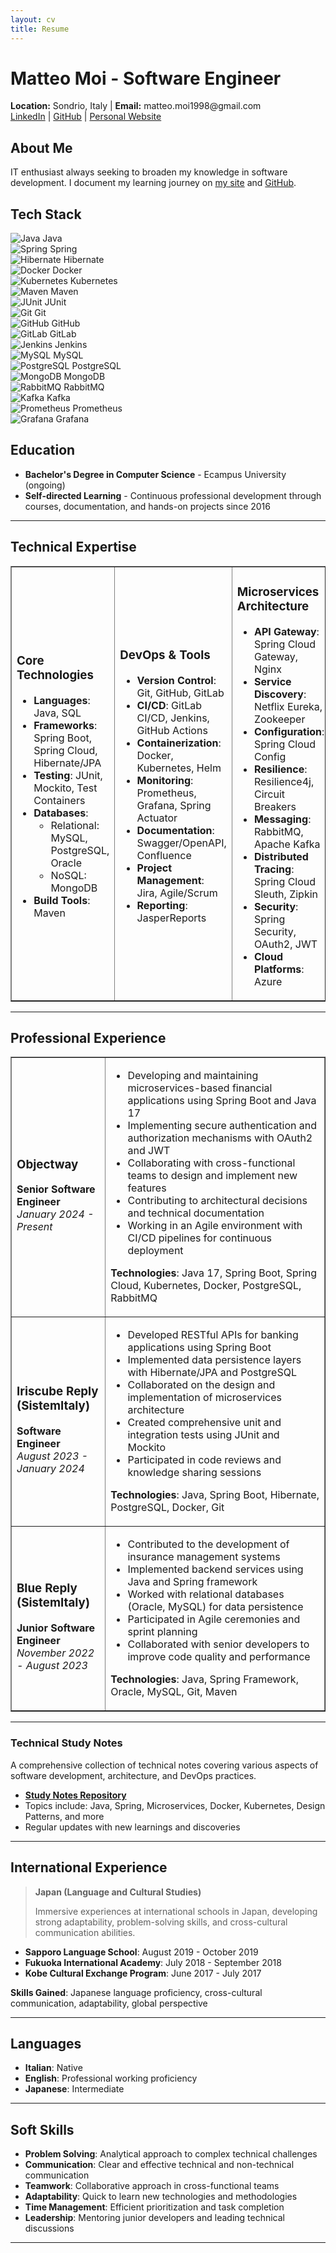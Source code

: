 ```yaml
---
layout: cv
title: Resume
---
```


# Matteo Moi - Software Engineer


<div class="cv-header">
  <strong>Location:</strong> Sondrio, Italy | <strong>Email:</strong> matteo.moi1998@gmail.com<br/>
  <a href="https://www.linkedin.com/in/matteo-moi/">LinkedIn</a> |
  <a href="https://github.com/Jok98">GitHub</a> |
  <a href="https://jok98.github.io">Personal Website</a>
</div>

## About Me
IT enthusiast always seeking to broaden my knowledge in software development. I document my learning journey on [my site](https://jok98.github.io) and [GitHub](https://github.com/Jok98/Jok98.github.io).

## Tech Stack

<div class="tech-grid">
  <div class="tech-item">
    <img src="https://raw.githubusercontent.com/devicons/devicon/master/icons/java/java-original.svg" alt="Java"/>
    <span>Java</span>
  </div>
  <div class="tech-item">
    <img src="https://raw.githubusercontent.com/devicons/devicon/master/icons/spring/spring-original.svg" alt="Spring"/>
    <span>Spring</span>
  </div>
  <div class="tech-item">
    <img src="https://raw.githubusercontent.com/devicons/devicon/master/icons/hibernate/hibernate-plain.svg" alt="Hibernate"/>
    <span>Hibernate</span>
  </div>
  <div class="tech-item">
    <img src="https://raw.githubusercontent.com/devicons/devicon/master/icons/docker/docker-original.svg" alt="Docker"/>
    <span>Docker</span>
  </div>
  <div class="tech-item">
    <img src="https://raw.githubusercontent.com/devicons/devicon/master/icons/kubernetes/kubernetes-plain.svg" alt="Kubernetes"/>
    <span>Kubernetes</span>
  </div>
  <div class="tech-item">
    <img src="https://raw.githubusercontent.com/devicons/devicon/master/icons/maven/maven-original.svg" alt="Maven"/>
    <span>Maven</span>
  </div>
  <div class="tech-item">
    <img src="https://raw.githubusercontent.com/devicons/devicon/master/icons/junit/junit-plain.svg" alt="JUnit"/>
    <span>JUnit</span>
  </div>
  <div class="tech-item">
    <img src="https://raw.githubusercontent.com/devicons/devicon/master/icons/git/git-original.svg" alt="Git"/>
    <span>Git</span>
  </div>
  <div class="tech-item">
    <img src="https://raw.githubusercontent.com/devicons/devicon/master/icons/github/github-original.svg" alt="GitHub"/>
    <span>GitHub</span>
  </div>
  <div class="tech-item">
    <img src="https://raw.githubusercontent.com/devicons/devicon/master/icons/gitlab/gitlab-original.svg" alt="GitLab"/>
    <span>GitLab</span>
  </div>
  <div class="tech-item">
    <img src="https://raw.githubusercontent.com/devicons/devicon/master/icons/jenkins/jenkins-original.svg" alt="Jenkins"/>
    <span>Jenkins</span>
  </div>
  <div class="tech-item">
    <img src="https://raw.githubusercontent.com/devicons/devicon/master/icons/mysql/mysql-original.svg" alt="MySQL"/>
    <span>MySQL</span>
  </div>
  <div class="tech-item">
    <img src="https://raw.githubusercontent.com/devicons/devicon/master/icons/postgresql/postgresql-original.svg" alt="PostgreSQL"/>
    <span>PostgreSQL</span>
  </div>
  <div class="tech-item">
    <img src="https://raw.githubusercontent.com/devicons/devicon/master/icons/mongodb/mongodb-original.svg" alt="MongoDB"/>
    <span>MongoDB</span>
  </div>
  <div class="tech-item">
    <img src="https://raw.githubusercontent.com/devicons/devicon/master/icons/rabbitmq/rabbitmq-original.svg" alt="RabbitMQ"/>
    <span>RabbitMQ</span>
  </div>
  <div class="tech-item">
    <img src="https://raw.githubusercontent.com/devicons/devicon/master/icons/apachekafka/apachekafka-original.svg" alt="Kafka"/>
    <span>Kafka</span>
  </div>
  <div class="tech-item">
    <img src="https://raw.githubusercontent.com/devicons/devicon/master/icons/prometheus/prometheus-original.svg" alt="Prometheus"/>
    <span>Prometheus</span>
  </div>
  <div class="tech-item">
    <img src="https://raw.githubusercontent.com/devicons/devicon/master/icons/grafana/grafana-original.svg" alt="Grafana"/>
    <span>Grafana</span>
  </div>
</div>

## Education

- **Bachelor's Degree in Computer Science** - Ecampus University (ongoing)
- **Self-directed Learning** - Continuous professional development through courses, documentation, and hands-on projects since 2016

---

## Technical Expertise

<table border="1">
  <tr>
    <td width="33%">
      <h3>Core Technologies</h3>
      <ul>
        <li><strong>Languages</strong>: Java, SQL</li>
        <li><strong>Frameworks</strong>: Spring Boot, Spring Cloud, Hibernate/JPA</li>
        <li><strong>Testing</strong>: JUnit, Mockito, Test Containers</li>
        <li><strong>Databases</strong>:
          <ul>
            <li>Relational: MySQL, PostgreSQL, Oracle</li>
            <li>NoSQL: MongoDB</li>
          </ul>
        </li>
        <li><strong>Build Tools</strong>: Maven</li>
      </ul>
    </td>
    <td width="33%">
      <h3>DevOps &amp; Tools</h3>
      <ul>
        <li><strong>Version Control</strong>: Git, GitHub, GitLab</li>
        <li><strong>CI/CD</strong>: GitLab CI/CD, Jenkins, GitHub Actions</li>
        <li><strong>Containerization</strong>: Docker, Kubernetes, Helm</li>
        <li><strong>Monitoring</strong>: Prometheus, Grafana, Spring Actuator</li>
        <li><strong>Documentation</strong>: Swagger/OpenAPI, Confluence</li>
        <li><strong>Project Management</strong>: Jira, Agile/Scrum</li>
        <li><strong>Reporting</strong>: JasperReports</li>
      </ul>
    </td>
    <td width="33%">
      <h3>Microservices Architecture</h3>
      <ul>
        <li><strong>API Gateway</strong>: Spring Cloud Gateway, Nginx</li>
        <li><strong>Service Discovery</strong>: Netflix Eureka, Zookeeper</li>
        <li><strong>Configuration</strong>: Spring Cloud Config</li>
        <li><strong>Resilience</strong>: Resilience4j, Circuit Breakers</li>
        <li><strong>Messaging</strong>: RabbitMQ, Apache Kafka</li>
        <li><strong>Distributed Tracing</strong>: Spring Cloud Sleuth, Zipkin</li>
        <li><strong>Security</strong>: Spring Security, OAuth2, JWT</li>
        <li><strong>Cloud Platforms</strong>: Azure</li>
      </ul>
    </td>
  </tr>
</table>

---

## Professional Experience

<table border="1">
  <tr>
    <td width="30%">
      <h3>Objectway</h3>
      <strong>Senior Software Engineer</strong><br/>
      <em>January 2024 - Present</em>
    </td>
    <td width="70%">
      <ul>
        <li>Developing and maintaining microservices-based financial applications using Spring Boot and Java 17</li>
        <li>Implementing secure authentication and authorization mechanisms with OAuth2 and JWT</li>
        <li>Collaborating with cross-functional teams to design and implement new features</li>
        <li>Contributing to architectural decisions and technical documentation</li>
        <li>Working in an Agile environment with CI/CD pipelines for continuous deployment</li>
      </ul>
      <p><strong>Technologies</strong>: Java 17, Spring Boot, Spring Cloud, Kubernetes, Docker, PostgreSQL, RabbitMQ</p>
    </td>
  </tr>
  <tr>
    <td>
      <h3>Iriscube Reply (SistemItaly)</h3>
      <strong>Software Engineer</strong><br/>
      <em>August 2023 - January 2024</em>
    </td>
    <td>
      <ul>
        <li>Developed RESTful APIs for banking applications using Spring Boot</li>
        <li>Implemented data persistence layers with Hibernate/JPA and PostgreSQL</li>
        <li>Collaborated on the design and implementation of microservices architecture</li>
        <li>Created comprehensive unit and integration tests using JUnit and Mockito</li>
        <li>Participated in code reviews and knowledge sharing sessions</li>
      </ul>
      <p><strong>Technologies</strong>: Java, Spring Boot, Hibernate, PostgreSQL, Docker, Git</p>
    </td>
  </tr>
  <tr>
    <td>
      <h3>Blue Reply (SistemItaly)</h3>
      <strong>Junior Software Engineer</strong><br/>
      <em>November 2022 - August 2023</em>
    </td>
    <td>
      <ul>
        <li>Contributed to the development of insurance management systems</li>
        <li>Implemented backend services using Java and Spring framework</li>
        <li>Worked with relational databases (Oracle, MySQL) for data persistence</li>
        <li>Participated in Agile ceremonies and sprint planning</li>
        <li>Collaborated with senior developers to improve code quality and performance</li>
      </ul>
      <p><strong>Technologies</strong>: Java, Spring Framework, Oracle, MySQL, Git, Maven</p>
    </td>
  </tr>
</table>

---

### Technical Study Notes
A comprehensive collection of technical notes covering various aspects of software development, architecture, and DevOps practices.

- **[Study Notes Repository](https://github.com/Jok98/Jok98.github.io/tree/main/notes/dev)**
- Topics include: Java, Spring, Microservices, Docker, Kubernetes, Design Patterns, and more
- Regular updates with new learnings and discoveries

---

## International Experience

> **Japan (Language and Cultural Studies)**
>
> Immersive experiences at international schools in Japan, developing strong adaptability, problem-solving skills, and cross-cultural communication abilities.

- **Sapporo Language School**: August 2019 - October 2019
- **Fukuoka International Academy**: July 2018 - September 2018
- **Kobe Cultural Exchange Program**: June 2017 - July 2017

**Skills Gained**: Japanese language proficiency, cross-cultural communication, adaptability, global perspective

---

## Languages

- **Italian**: Native
- **English**: Professional working proficiency
- **Japanese**: Intermediate

---

## Soft Skills

- **Problem Solving**: Analytical approach to complex technical challenges
- **Communication**: Clear and effective technical and non-technical communication
- **Teamwork**: Collaborative approach in cross-functional teams
- **Adaptability**: Quick to learn new technologies and methodologies
- **Time Management**: Efficient prioritization and task completion
- **Leadership**: Mentoring junior developers and leading technical discussions

---
